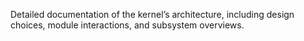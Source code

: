 Detailed documentation of the kernel’s architecture, including design choices, module interactions, and subsystem overviews.
